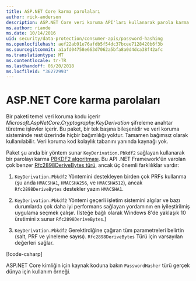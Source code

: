 ```yaml
---
title: ASP.NET Core karma parolaları
author: rick-anderson
description: ASP.NET Core veri koruma API'ları kullanarak parola karma öğrenin.
ms.author: riande
ms.date: 10/14/2016
uid: security/data-protection/consumer-apis/password-hashing
ms.openlocfilehash: aef22ab91e76afdb5f54dc37bcee7128420b6f3b
ms.sourcegitcommit: a1afd04758e663d7062a5bfa8a0d4dca38f42afc
ms.translationtype: MT
ms.contentlocale: tr-TR
ms.lasthandoff: 06/20/2018
ms.locfileid: "36272993"
---
```

# <a name="hash-passwords-in-aspnet-core"></a>ASP.NET Core karma parolaları

Bir paketi temel veri koruma kodu içerir *Microsoft.AspNetCore.Cryptography.KeyDerivation* şifreleme anahtar türetme işlevler içerir. Bu paket, bir tek başına bileşenidir ve veri koruma sisteminde rest üzerinde hiçbir bağımlılığı yoktur. Tamamen bağımsız olarak kullanılabilir. Veri koruma kod kolaylık tabanını yanında kaynağı yok.

Paket şu anda bir yöntem sunar `KeyDerivation.Pbkdf2` sağlayan kullanarak bir parolayı karma [PBKDF2 algoritması](https://tools.ietf.org/html/rfc2898#section-5.2). Bu API .NET Framework'ün varolan çok benzer [Rfc2898DeriveBytes türü](/dotnet/api/system.security.cryptography.rfc2898derivebytes), ancak üç önemli farklılıklar vardır:

1. `KeyDerivation.Pbkdf2` Yöntemini destekleyen birden çok PRFs kullanma (şu anda `HMACSHA1`, `HMACSHA256`, ve `HMACSHA512`), ancak `Rfc2898DeriveBytes` destekler yazın `HMACSHA1`.

2. `KeyDerivation.Pbkdf2` Yöntemi geçerli işletim sistemini algılar ve bazı durumlarda çok daha iyi performans sağlayan yordamının en iyileştirilmiş uygulama seçmek çalışır. (İsteğe bağlı olarak Windows 8'de yaklaşık 10 üretimini x sunar `Rfc2898DeriveBytes`.)

3. `KeyDerivation.Pbkdf2` Gerektirdiğine çağıran tüm parametreleri belirtin (salt, PRF ve yineleme sayısı). `Rfc2898DeriveBytes` Türü için varsayılan değerleri sağlar.

[!code-csharp[](password-hashing/samples/passwordhasher.cs)]

ASP.NET Core kimliğin için kaynak koduna bakın `PasswordHasher` türü gerçek dünya için kullanım örneği.
